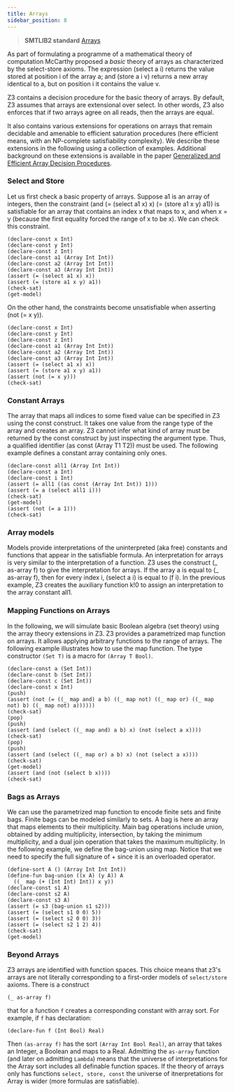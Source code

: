 ```yaml
---
title: Arrays
sidebar_position: 8
---
```


> **SMTLIB2 standard** [Arrays](http://smtlib.cs.uiowa.edu/theories-ArraysEx.shtml)


As part of formulating a programme of a mathematical theory of computation McCarthy proposed a _basic_ theory of arrays as characterized by the select-store axioms. The expression (select a i) returns the value stored at position i of the array a; and (store a i v) returns a new array identical to a, but on position i it contains the value v.

Z3 contains a decision procedure for the basic theory of arrays. By default, Z3 assumes that arrays are extensional over select. In other words, Z3 also enforces that if two arrays agree on all reads, then the arrays are equal.

It also contains various extensions for operations on arrays that remain decidable and amenable to efficient saturation procedures (here efficient means, with an NP-complete satisfiability complexity). We describe these extensions in the following using a collection of examples. Additional background on these extensions is available in the paper [Generalized and Efficient Array Decision Procedures](https://research.microsoft.com/en-us/um/people/leonardo/fmcad09.pdf).

### Select and Store

Let us first check a basic property of arrays. Suppose a1 is an array of integers, then the constraint (and (= (select a1 x) x) (= (store a1 x y) a1)) is satisfiable for an array that contains an index x that maps to x, and when x = y (because the first equality forced the range of x to be x). We can check this constraint.

```z3
(declare-const x Int)
(declare-const y Int)
(declare-const z Int)
(declare-const a1 (Array Int Int))
(declare-const a2 (Array Int Int))
(declare-const a3 (Array Int Int))
(assert (= (select a1 x) x))
(assert (= (store a1 x y) a1))
(check-sat)
(get-model)
```

On the other hand, the constraints become unsatisfiable when asserting (not (= x y)).

```z3
(declare-const x Int)
(declare-const y Int)
(declare-const z Int)
(declare-const a1 (Array Int Int))
(declare-const a2 (Array Int Int))
(declare-const a3 (Array Int Int))
(assert (= (select a1 x) x))
(assert (= (store a1 x y) a1))
(assert (not (= x y)))
(check-sat)
```

### Constant Arrays

The array that maps all indices to some fixed value can be specified in Z3 using the const construct. It takes one value from the range type of the array and creates an array. Z3 cannot infer what kind of array must be returned by the const construct by just inspecting the argument type. Thus, a qualified identifier (as const (Array T1 T2)) must be used. The following example defines a constant array containing only ones.

```z3
(declare-const all1 (Array Int Int))
(declare-const a Int)
(declare-const i Int)
(assert (= all1 ((as const (Array Int Int)) 1)))
(assert (= a (select all1 i)))
(check-sat)
(get-model)
(assert (not (= a 1)))
(check-sat)
```

### Array models

Models provide interpretations of the uninterpreted (aka free) constants and functions that appear in the satisfiable formula. An interpretation for arrays is very similar to the interpretation of a function. Z3 uses the construct (_ as-array f) to give the interpretation for arrays. If the array a is equal to (_ as-array f), then for every index i, (select a i) is equal to (f i). In the previous example, Z3 creates the auxiliary function k!0 to assign an interpretation to the array constant all1.

### Mapping Functions on Arrays

In the following, we will simulate basic Boolean algebra (set theory) using the array theory extensions in Z3. Z3 provides a parametrized map function on arrays. It allows applying arbitrary functions to the range of arrays. The following example illustrates how to use the map function.
The type constructor `(Set T)` is a macro for `(Array T Bool)`.

```z3
(declare-const a (Set Int))
(declare-const b (Set Int))
(declare-const c (Set Int))
(declare-const x Int)
(push)
(assert (not (= ((_ map and) a b) ((_ map not) ((_ map or) ((_ map not) b) ((_ map not) a))))))
(check-sat)
(pop)
(push) 
(assert (and (select ((_ map and) a b) x) (not (select a x))))
(check-sat)
(pop)
(push) 
(assert (and (select ((_ map or) a b) x) (not (select a x))))
(check-sat)
(get-model)
(assert (and (not (select b x))))
(check-sat)
```

### Bags as Arrays

We can use the parametrized map function to encode finite sets and finite bags. Finite bags can be modeled similarly to sets. A bag is here an array that maps elements to their multiplicity. Main bag operations include union, obtained by adding multiplicity, intersection, by taking the minimum multiplicity, and a dual join operation that takes the maximum multiplicity. In the following example, we define the bag-union using map. Notice that we need to specify the full signature of + since it is an overloaded operator.

```z3
(define-sort A () (Array Int Int Int))
(define-fun bag-union ((x A) (y A)) A
  ((_ map (+ (Int Int) Int)) x y))
(declare-const s1 A)
(declare-const s2 A)
(declare-const s3 A)
(assert (= s3 (bag-union s1 s2)))
(assert (= (select s1 0 0) 5))
(assert (= (select s2 0 0) 3))
(assert (= (select s2 1 2) 4))
(check-sat)
(get-model)
```

### Beyond Arrays

Z3 arrays are identified with function spaces. This choice means that z3's arrays are not literally corresponding to
a first-order models of `select/store` axioms.
There is a construct 

```
(_ as-array f)
```

that for a function `f` creates a corresponding constant with array sort.
For example, if `f` has declaration:

```
(declare-fun f (Int Bool) Real)
```

Then `(as-array f)` has the sort `(Array Int Bool Real)`, an array that takes an Integer, a Boolean and maps to a Real.
Admitting the `as-array` function (and later on admitting `Lambda`) means that the universe of interpretations for the Array
sort includes all definable function spaces. If the theory of arrays only has functions `select, store, const` the universe of itnerpretations for Array is wider (more formulas are satisfiable).
